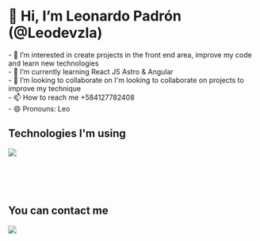 <h1>👋 Hi, I’m Leonardo Padrón (@Leodevzla)</h1>
- 👀 I’m interested in create projects in the front end area, improve my code and learn new technologies <br>
- 🌱 I’m currently learning React JS Astro & Angular<br>
- 💞️ I’m looking to collaborate on I'm looking to collaborate on projects to improve my technique<br>
- 📫 How to reach me +584127782408<br>
- 😄 Pronouns: Leo<br>
<h2>Technologies I'm using</h2>
<img src="https://skillicons.dev/icons?i=html,css,js,astro,git,react,angular,figma,wordpress,elementor,wasm)](https://skillicons.dev">
<br>
<br>
<br>
<br>
<br>

<h2>You can contact me</h2>
<a href="https://www.linkedin.com/in/leonardo-padron/" target="_blank">
<img src="https://skillicons.dev/icons?i=linkedin,)]">
</a>
<!---
Leodevzla/Leodevzla is a ✨ special ✨ repository because its `README.md` (this file) appears on your GitHub profile.
You can click the Preview link to take a look at your changes.
--->
